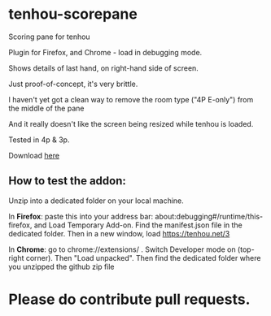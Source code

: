 # tenhou-scorepane

Scoring pane for tenhou

Plugin for Firefox, and Chrome - load in debugging mode.

Shows details of last hand, on right-hand side of screen.

Just proof-of-concept, it's very brittle.

I haven't yet got a clean way to remove the room type ("4P E-only") from the middle of the pane
 
And it really doesn't like the screen being resized while tenhou is loaded.

Tested in 4p & 3p.

Download [here](https://github.com/ApplySci/tenhou-scorepane/archive/master.zip)


## How to test the addon:

Unzip into a dedicated folder on your local machine.

In **Firefox**: paste this into your address bar: about:debugging#/runtime/this-firefox, and Load Temporary Add-on. Find the manifest.json file in the dedicated folder. Then in a new window, load https://tenhou.net/3

In **Chrome**: go to chrome://extensions/ . Switch Developer mode on (top-right corner). Then "Load unpacked". Then find the dedicated folder where you unzipped the github zip file

# Please do contribute pull requests.
